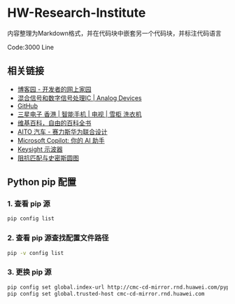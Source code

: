 # HW-Research-Institute

内容整理为Markdown格式，并在代码块中嵌套另一个代码块，并标注代码语言

Code:3000 Line

## 相关链接
- [博客园 - 开发者的网上家园](https://www.cnblogs.com/)
- [混合信号和数字信号处理IC | Analog Devices](https://www.analog.com/cn/index.html)
- [GitHub](https://github.com/)
- [三星电子 香港 | 智能手机 | 电视 | 雪柜 洗衣机](https://www.samsung.com/hk/)
- [维基百科，自由的百科全书](https://zh.wikipedia.org/)
- [AITO 汽车 - 赛力斯华为联合设计](https://aito.auto/)
- [Microsoft Copilot: 你的 AI 助手](https://copilot.microsoft.com/)
- [Keysight 示波器](https://www.keysight.com.cn/cn/zh/products/oscilloscopes.html)
- [阻抗匹配与史密斯圆图](https://www.analog.com/cn/resources/technical-articles/impedance-matching-and-smith-chart-impedance-maxim-integrated.html)


## Python pip 配置

### 1. 查看 pip 源
```bash
pip config list
```

### 2. 查看 pip 源查找配置文件路径
```bash
pip -v config list
```

### 3. 更换 pip 源
```bash
pip config set global.index-url http://cmc-cd-mirror.rnd.huawei.com/pypi/simple
pip config set global.trusted-host cmc-cd-mirror.rnd.huawei.com
```
